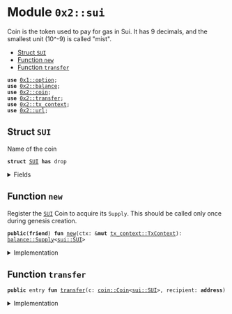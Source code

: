 
<a name="0x2_sui"></a>

# Module `0x2::sui`

Coin<SUI> is the token used to pay for gas in Sui.
It has 9 decimals, and the smallest unit (10^-9) is called "mist".


-  [Struct `SUI`](#0x2_sui_SUI)
-  [Function `new`](#0x2_sui_new)
-  [Function `transfer`](#0x2_sui_transfer)


<pre><code><b>use</b> <a href="">0x1::option</a>;
<b>use</b> <a href="balance.md#0x2_balance">0x2::balance</a>;
<b>use</b> <a href="coin.md#0x2_coin">0x2::coin</a>;
<b>use</b> <a href="transfer.md#0x2_transfer">0x2::transfer</a>;
<b>use</b> <a href="tx_context.md#0x2_tx_context">0x2::tx_context</a>;
<b>use</b> <a href="url.md#0x2_url">0x2::url</a>;
</code></pre>



<a name="0x2_sui_SUI"></a>

## Struct `SUI`

Name of the coin


<pre><code><b>struct</b> <a href="sui.md#0x2_sui_SUI">SUI</a> <b>has</b> drop
</code></pre>



<details>
<summary>Fields</summary>


<dl>
<dt>
<code>dummy_field: bool</code>
</dt>
<dd>

</dd>
</dl>


</details>

<a name="0x2_sui_new"></a>

## Function `new`

Register the <code><a href="sui.md#0x2_sui_SUI">SUI</a></code> Coin to acquire its <code>Supply</code>.
This should be called only once during genesis creation.


<pre><code><b>public</b>(<b>friend</b>) <b>fun</b> <a href="sui.md#0x2_sui_new">new</a>(ctx: &<b>mut</b> <a href="tx_context.md#0x2_tx_context_TxContext">tx_context::TxContext</a>): <a href="balance.md#0x2_balance_Supply">balance::Supply</a>&lt;<a href="sui.md#0x2_sui_SUI">sui::SUI</a>&gt;
</code></pre>



<details>
<summary>Implementation</summary>


<pre><code><b>public</b>(<b>friend</b>) <b>fun</b> <a href="sui.md#0x2_sui_new">new</a>(ctx: &<b>mut</b> TxContext): Supply&lt;<a href="sui.md#0x2_sui_SUI">SUI</a>&gt; {
    <b>let</b> (treasury, metadata) = <a href="coin.md#0x2_coin_create_currency">coin::create_currency</a>(
        <a href="sui.md#0x2_sui_SUI">SUI</a> {},
        9,
        b"<a href="sui.md#0x2_sui_SUI">SUI</a>",
        b"Sui",
        // TODO: add appropriate description and logo <a href="url.md#0x2_url">url</a>
        b"",
        <a href="_none">option::none</a>(),
        ctx
    );
    <a href="transfer.md#0x2_transfer_freeze_object">transfer::freeze_object</a>(metadata);
    <a href="coin.md#0x2_coin_treasury_into_supply">coin::treasury_into_supply</a>(treasury)
}
</code></pre>



</details>

<a name="0x2_sui_transfer"></a>

## Function `transfer`



<pre><code><b>public</b> entry <b>fun</b> <a href="transfer.md#0x2_transfer">transfer</a>(c: <a href="coin.md#0x2_coin_Coin">coin::Coin</a>&lt;<a href="sui.md#0x2_sui_SUI">sui::SUI</a>&gt;, recipient: <b>address</b>)
</code></pre>



<details>
<summary>Implementation</summary>


<pre><code><b>public</b> entry <b>fun</b> <a href="transfer.md#0x2_transfer">transfer</a>(c: <a href="coin.md#0x2_coin_Coin">coin::Coin</a>&lt;<a href="sui.md#0x2_sui_SUI">SUI</a>&gt;, recipient: <b>address</b>) {
    <a href="transfer.md#0x2_transfer_transfer">transfer::transfer</a>(c, recipient)
}
</code></pre>



</details>
